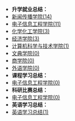 - **升学就业总结：**
- [新闻传播学院(14)](升学就业/新闻传播学院/README.md)
- [电子信息工程学院(11)](升学就业/电子信息工程学院/README.md)
- [化学化工学院(3)](升学就业/化学化工学院/README.md)
- [经济学院(3)](升学就业/经济学院/README.md)
- [计算机科学与技术学院(1)](升学就业/计算机科学与技术学院/README.md)
- [文典学院(0)](升学就业/文典学院/README.md)
- [商学院(0)](升学就业/商学院/README.md)
- [外语学院(0)](升学就业/外语学院/README.md)
- **课程学习总结：**
- [电子信息工程学院(0)](课程学习/电子信息工程学院/README.md)
- **科研比赛总结：**
- [电子信息工程学院(0)](科研比赛/电子信息工程学院/README.md)
- **英语学习总结：**
- [英语学习总结(1)](英语学习/README.md)

